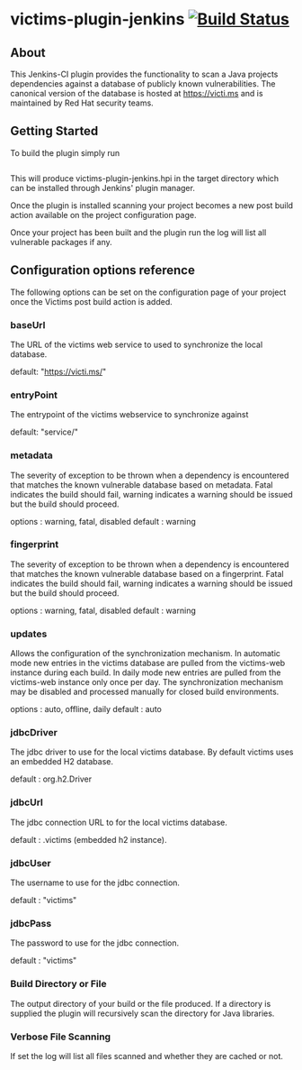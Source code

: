 # victims-plugin-jenkins [![Build Status](https://travis-ci.org/isaacanderson/victims-plugin-jenkins.png)](https://travis-ci.org/isaacanderson/victims-plugin-jenkins)

## About

This Jenkins-CI plugin provides the functionality to scan a Java projects dependencies against a database of publicly 
known vulnerabilities. The canonical version of the database is hosted at https://victi.ms and is maintained by
Red Hat security teams.

## Getting Started

To build the plugin simply run 
```mvn install
```

This will produce victims-plugin-jenkins.hpi in the target directory which can be installed through Jenkins' plugin manager.

Once the plugin is installed scanning your project becomes a new post build action available on the project configuration page.

Once your project has been built and the plugin run the log will list all vulnerable packages if any.

## Configuration options reference

The following options can be set on the configuration page of your project once the Victims post build action is added.

### baseUrl

The URL of the victims web service to used to synchronize the local database.

default: "https://victi.ms/"

### entryPoint

The entrypoint of the victims webservice to synchronize against

default: "service/"

### metadata

The severity of exception to be thrown when a dependency is encountered that matches the known vulnerable database based on metadata. Fatal indicates the build should fail, warning indicates a warning should be issued but the build should proceed.

options : warning, fatal, disabled
default : warning

### fingerprint

The severity of exception to be thrown when a dependency is encountered that matches the known vulnerable database based on a fingerprint. Fatal indicates the build should fail, warning indicates a warning should be issued but the build should proceed.

options : warning, fatal, disabled
default : warning

### updates

Allows the configuration of the synchronization mechanism. In automatic mode new entries in the victims database are pulled from the victims-web instance during each build. In daily mode new entries are pulled from the victims-web instance only once per day. The synchronization mechanism may be disabled and processed manually for closed build environments.

options : auto, offline, daily
default : auto

### jdbcDriver

The jdbc driver to use for the local victims database. By default victims uses an embedded H2 database.

default : org.h2.Driver

### jdbcUrl

The jdbc connection URL to for the local victims database.

default : .victims (embedded h2 instance).

### jdbcUser

The username to use for the jdbc connection.

default : "victims"

### jdbcPass

The password to use for the jdbc connection.

default : "victims"

### Build Directory or File

The output directory of your build or the file produced.  If a directory is supplied the plugin will recursively scan the directory for Java libraries.

### Verbose File Scanning

If set the log will list all files scanned and whether they are cached or not.
